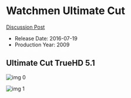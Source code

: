 # Watchmen Ultimate Cut

[Discussion Post](https://www.avsforum.com/threads/bass-eq-for-filtered-movies.2995212/post-57504674)

* Release Date: 2016-07-19
* Production Year: 2009

## Ultimate Cut TrueHD 5.1

![img 0](https://i.imgur.com/Sf71Yaf.jpg)

![img 1](https://i.imgur.com/HQsND2i.jpg)

